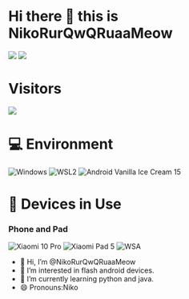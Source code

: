 # Hi there 👋 this is NikoRurQwQRuaaMeow

![](https://github-readme-stats.vercel.app/api?username=NikoRurQwQRuaaMeow&show_icons=true&hide_border=true&include_all_commits=true)
![](https://github-readme-stats.vercel.app/api/top-langs/?username=NikoRurQwQRuaaMeow&layout=compact&langs_count=10&hide=Python,JavaScript&exclude_repo=Cemiuiler,action-tmate,Aquarius223-s-sdm845-kernel)


# Visitors

![](https://count.getloli.com/get/@NikoRurQwQRuaaMeow?theme=gelbooru)

# 💻 Environment

![Windows](https://img.shields.io/badge/Windows%2011%20Pro%20Worksation%20InsidePreview-00BBFF?style=flat-square&logo=Windows&logoColor=ffffff)
![WSL2](https://img.shields.io/badge/WSL2%20Ubuntu%2024%2e10%20LTS-DD4814?style=flat-square&logo=ubuntu&logoColor=ffffff)
![Android Vanilla Ice Cream 15](https://img.shields.io/badge/Android%20Vanilla%20Ice%20Cream%2015-3DDC84?style=flat-square&logo=android&logoColor=ffffff)

# 📱 Devices in Use

### Phone and Pad

![Xiaomi 10 Pro](https://img.shields.io/badge/Xiaomi%2010%20Pro-FD4900?style=flat-square&logo=xiaomi&logoColor=ffffff)
![Xiaomi Pad 5](https://img.shields.io/badge/Xiaomi%20Pad%205%20-FD4900?style=flat-square&logo=xiaomi&logoColor=ffffff)
![WSA](https://img.shields.io/badge/Windows%20Subsystem%20For%20Android%2013-3DDC84?style=flat-square&logo=Android&logoColor=ffffff)

- 👋 Hi, I’m @NikoRurQwQRuaaMeow
- 👀 I’m interested in flash android devices.
- 🌱 I’m currently learning python and java.
- 😄 Pronouns:Niko

<!---
NikoRurQwQRuaaMeow/NikoRurQwQRuaaMeow is a ✨ special ✨ repository because its `README.md` (this file) appears on your GitHub profile.
You can click the Preview link to take a look at your changes.
--->
